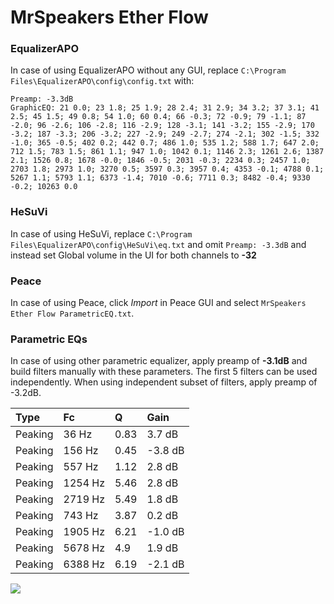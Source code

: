 # MrSpeakers Ether Flow

### EqualizerAPO
In case of using EqualizerAPO without any GUI, replace `C:\Program Files\EqualizerAPO\config\config.txt`
with:
```
Preamp: -3.3dB
GraphicEQ: 21 0.0; 23 1.8; 25 1.9; 28 2.4; 31 2.9; 34 3.2; 37 3.1; 41 2.5; 45 1.5; 49 0.8; 54 1.0; 60 0.4; 66 -0.3; 72 -0.9; 79 -1.1; 87 -2.0; 96 -2.6; 106 -2.8; 116 -2.9; 128 -3.1; 141 -3.2; 155 -2.9; 170 -3.2; 187 -3.3; 206 -3.2; 227 -2.9; 249 -2.7; 274 -2.1; 302 -1.5; 332 -1.0; 365 -0.5; 402 0.2; 442 0.7; 486 1.0; 535 1.2; 588 1.7; 647 2.0; 712 1.5; 783 1.5; 861 1.1; 947 1.0; 1042 0.1; 1146 2.3; 1261 2.6; 1387 2.1; 1526 0.8; 1678 -0.0; 1846 -0.5; 2031 -0.3; 2234 0.3; 2457 1.0; 2703 1.8; 2973 1.0; 3270 0.5; 3597 0.3; 3957 0.4; 4353 -0.1; 4788 0.1; 5267 1.1; 5793 1.1; 6373 -1.4; 7010 -0.6; 7711 0.3; 8482 -0.4; 9330 -0.2; 10263 0.0
```

### HeSuVi
In case of using HeSuVi, replace `C:\Program Files\EqualizerAPO\config\HeSuVi\eq.txt` and omit `Preamp:
-3.3dB` and instead set Global volume in the UI for both channels to **-32**

### Peace
In case of using Peace, click *Import* in Peace GUI and select `MrSpeakers Ether Flow ParametricEQ.txt`.

### Parametric EQs
In case of using other parametric equalizer, apply preamp of **-3.1dB** and build filters manually
with these parameters. The first 5 filters can be used independently.
When using independent subset of filters, apply preamp of -3.2dB.

| Type    | Fc      |    Q | Gain    |
|:--------|:--------|:-----|:--------|
| Peaking | 36 Hz   | 0.83 | 3.7 dB  |
| Peaking | 156 Hz  | 0.45 | -3.8 dB |
| Peaking | 557 Hz  | 1.12 | 2.8 dB  |
| Peaking | 1254 Hz | 5.46 | 2.8 dB  |
| Peaking | 2719 Hz | 5.49 | 1.8 dB  |
| Peaking | 743 Hz  | 3.87 | 0.2 dB  |
| Peaking | 1905 Hz | 6.21 | -1.0 dB |
| Peaking | 5678 Hz | 4.9  | 1.9 dB  |
| Peaking | 6388 Hz | 6.19 | -2.1 dB |

![](https://raw.githubusercontent.com/jaakkopasanen/AutoEq/master/results/innerfidelity/sbaf-serious/MrSpeakers%20Ether%20Flow/MrSpeakers%20Ether%20Flow.png)